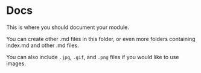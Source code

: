 Docs
====

This is where you should document your module.

You can create other .md files in this folder, or even more folders containing index.md and other .md files.

You can also include `.jpg`, `.gif`, and `.png` files if you would like to use images.
